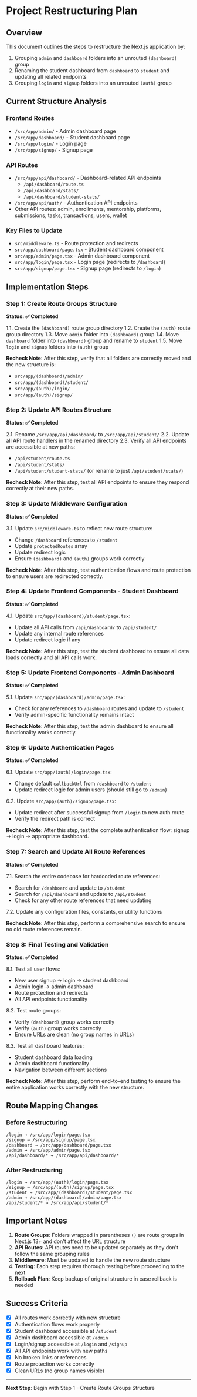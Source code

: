 # Project Restructuring Plan

## Overview
This document outlines the steps to restructure the Next.js application by:
1. Grouping `admin` and `dashboard` folders into an unrouted `(dashboard)` group
2. Renaming the student dashboard from `dashboard` to `student` and updating all related endpoints
3. Grouping `login` and `signup` folders into an unrouted `(auth)` group

## Current Structure Analysis

### Frontend Routes
- `/src/app/admin/` - Admin dashboard page
- `/src/app/dashboard/` - Student dashboard page
- `/src/app/login/` - Login page
- `/src/app/signup/` - Signup page

### API Routes
- `/src/app/api/dashboard/` - Dashboard-related API endpoints
  - `/api/dashboard/route.ts`
  - `/api/dashboard/stats/`
  - `/api/dashboard/student-stats/`
- `/src/app/api/auth/` - Authentication API endpoints
- Other API routes: admin, enrollments, mentorship, platforms, submissions, tasks, transactions, users, wallet

### Key Files to Update
- `src/middleware.ts` - Route protection and redirects
- `src/app/dashboard/page.tsx` - Student dashboard component
- `src/app/admin/page.tsx` - Admin dashboard component
- `src/app/login/page.tsx` - Login page (redirects to `/dashboard`)
- `src/app/signup/page.tsx` - Signup page (redirects to `/login`)

## Implementation Steps

### Step 1: Create Route Groups Structure
**Status: ✅ Completed**

1.1. Create the `(dashboard)` route group directory
1.2. Create the `(auth)` route group directory
1.3. Move `admin` folder into `(dashboard)` group
1.4. Move `dashboard` folder into `(dashboard)` group and rename to `student`
1.5. Move `login` and `signup` folders into `(auth)` group

**Recheck Note**: After this step, verify that all folders are correctly moved and the new structure is:
- `src/app/(dashboard)/admin/`
- `src/app/(dashboard)/student/`
- `src/app/(auth)/login/`
- `src/app/(auth)/signup/`

### Step 2: Update API Routes Structure
**Status: ✅ Completed**

2.1. Rename `/src/app/api/dashboard/` to `/src/app/api/student/`
2.2. Update all API route handlers in the renamed directory
2.3. Verify all API endpoints are accessible at new paths:
   - `/api/student/route.ts`
   - `/api/student/stats/`
   - `/api/student/student-stats/` (or rename to just `/api/student/stats/`)

**Recheck Note**: After this step, test all API endpoints to ensure they respond correctly at their new paths.

### Step 3: Update Middleware Configuration
**Status: ✅ Completed**

3.1. Update `src/middleware.ts` to reflect new route structure:
   - Change `/dashboard` references to `/student`
   - Update `protectedRoutes` array
   - Update redirect logic
   - Ensure `(dashboard)` and `(auth)` groups work correctly

**Recheck Note**: After this step, test authentication flows and route protection to ensure users are redirected correctly.

### Step 4: Update Frontend Components - Student Dashboard
**Status: ✅ Completed**

4.1. Update `src/app/(dashboard)/student/page.tsx`:
   - Update all API calls from `/api/dashboard/` to `/api/student/`
   - Update any internal route references
   - Update redirect logic if any

**Recheck Note**: After this step, test the student dashboard to ensure all data loads correctly and all API calls work.

### Step 5: Update Frontend Components - Admin Dashboard
**Status: ✅ Completed**

5.1. Update `src/app/(dashboard)/admin/page.tsx`:
   - Check for any references to `/dashboard` routes and update to `/student`
   - Verify admin-specific functionality remains intact

**Recheck Note**: After this step, test the admin dashboard to ensure all functionality works correctly.

### Step 6: Update Authentication Pages
**Status: ✅ Completed**

6.1. Update `src/app/(auth)/login/page.tsx`:
   - Change default `callbackUrl` from `/dashboard` to `/student`
   - Update redirect logic for admin users (should still go to `/admin`)

6.2. Update `src/app/(auth)/signup/page.tsx`:
   - Update redirect after successful signup from `/login` to new auth route
   - Verify the redirect path is correct

**Recheck Note**: After this step, test the complete authentication flow: signup → login → appropriate dashboard.

### Step 7: Search and Update All Route References
**Status: ✅ Completed**

7.1. Search the entire codebase for hardcoded route references:
   - Search for `/dashboard` and update to `/student`
   - Search for `/api/dashboard` and update to `/api/student`
   - Check for any other route references that need updating

7.2. Update any configuration files, constants, or utility functions

**Recheck Note**: After this step, perform a comprehensive search to ensure no old route references remain.

### Step 8: Final Testing and Validation
**Status: ✅ Completed**

8.1. Test all user flows:
   - New user signup → login → student dashboard
   - Admin login → admin dashboard
   - Route protection and redirects
   - All API endpoints functionality

8.2. Test route groups:
   - Verify `(dashboard)` group works correctly
   - Verify `(auth)` group works correctly
   - Ensure URLs are clean (no group names in URLs)

8.3. Test all dashboard features:
   - Student dashboard data loading
   - Admin dashboard functionality
   - Navigation between different sections

**Recheck Note**: After this step, perform end-to-end testing to ensure the entire application works correctly with the new structure.

## Route Mapping Changes

### Before Restructuring
```
/login → /src/app/login/page.tsx
/signup → /src/app/signup/page.tsx
/dashboard → /src/app/dashboard/page.tsx
/admin → /src/app/admin/page.tsx
/api/dashboard/* → /src/app/api/dashboard/*
```

### After Restructuring
```
/login → /src/app/(auth)/login/page.tsx
/signup → /src/app/(auth)/signup/page.tsx
/student → /src/app/(dashboard)/student/page.tsx
/admin → /src/app/(dashboard)/admin/page.tsx
/api/student/* → /src/app/api/student/*
```

## Important Notes

1. **Route Groups**: Folders wrapped in parentheses `()` are route groups in Next.js 13+ and don't affect the URL structure
2. **API Routes**: API routes need to be updated separately as they don't follow the same grouping rules
3. **Middleware**: Must be updated to handle the new route structure
4. **Testing**: Each step requires thorough testing before proceeding to the next
5. **Rollback Plan**: Keep backup of original structure in case rollback is needed

## Success Criteria

- [x] All routes work correctly with new structure
- [x] Authentication flows work properly
- [x] Student dashboard accessible at `/student`
- [x] Admin dashboard accessible at `/admin`
- [x] Login/signup accessible at `/login` and `/signup`
- [x] All API endpoints work with new paths
- [x] No broken links or references
- [x] Route protection works correctly
- [x] Clean URLs (no group names visible)

---

**Next Step**: Begin with Step 1 - Create Route Groups Structure